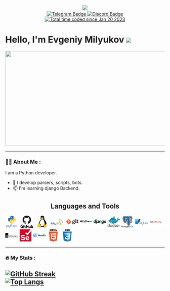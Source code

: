 <div id="header" align="center">
  <img src="https://media.giphy.com/media/xBTSwCTFkgfcdTjHMz/giphy.gif" width="100"/>
</div>
<div id="badges" align="center">
    <a href="https://t.me/mr_m9y">
      <img src="https://img.shields.io/badge/Telegram-2CA5E0?style=flat-squeare&logo=telegram&logoColor=white" alt="Telegram Badge"/>
    </a>
    <a href="https://discord.com/users/282834992437002241">
      <img src="https://img.shields.io/badge/contact-me-blue?logo=discord&logoColor=white" alt="Discord Badge"/><br />
    <a href="https://wakatime.com/@b21a8174-4e09-4b60-aacd-a898fb202597">
      <img src="https://wakatime.com/badge/user/b21a8174-4e09-4b60-aacd-a898fb202597.svg" alt="Total time coded since Jan 20 2023" />
    </a>
  </div>
  <h1>
    Hello, I'm Evgeniy Milyukov
    <img src="https://media.giphy.com/media/hvRJCLFzcasrR4ia7z/giphy.gif" width="30px"/>
  </h1>
  <div align="center">
    <img src="https://media.giphy.com/media/dWesBcTLavkZuG35MI/giphy.gif" width="600" height="300"/>
  </div>
  
  ---

### :man_technologist: About Me :
I am a Python developer.
- :seedling: I develop parsers, scripts, bots.
- :mailbox: I'm learning django Backend.
<div>
    <h2 align="center">Languages and Tools</h2>
    <img src="https://github.com/devicons/devicon/blob/master/icons/python/python-original-wordmark.svg" title="Python" alt="Python" width="40" height="40"/>&nbsp;
    <img src="https://github.com/devicons/devicon/blob/master/icons/github/github-original-wordmark.svg" title="GitHub" alt="GitHub" width="40" height="40"/>&nbsp;
    <img src="https://github.com/devicons/devicon/blob/master/icons/linux/linux-original.svg" title="Linux" alt="Linux" width="40" height="40"/>&nbsp;
    <img src="https://github.com/devicons/devicon/blob/master/icons/mysql/mysql-original-wordmark.svg" title="MySQL"  alt="MySQL" width="40" height="40"/>&nbsp;
    <img src="https://github.com/devicons/devicon/blob/master/icons/git/git-original-wordmark.svg" title="Git" **alt="Git" width="40" height="40"/>
    <img src="https://github.com/devicons/devicon/blob/master/icons/pycharm/pycharm-original-wordmark.svg" title="PyCharm" **alt="PyCharm" width="40" height="40"/>
    <img src="https://github.com/devicons/devicon/blob/master/icons/django/django-plain-wordmark.svg" title="Django" **alt="Django" width="40" height="40"/>
    <img src="https://github.com/devicons/devicon/blob/master/icons/docker/docker-original-wordmark.svg" title="Docker" **alt="Docker" width="40" height="40"/>
    <img src="https://github.com/devicons/devicon/blob/master/icons/postgresql/postgresql-original-wordmark.svg" title="PostgreSQL" **alt="PostgreSQL" width="40" height="40"/>
    <img src="https://github.com/devicons/devicon/blob/master/icons/sqlite/sqlite-original-wordmark.svg" title="Sqlite" **alt="Sqlite" width="40" height="40"/>
    <img src="https://github.com/devicons/devicon/blob/master/icons/sqlalchemy/sqlalchemy-original-wordmark.svg" title="Sqalchemy" **alt="Sqalchemy" width="40" height="40"/>
    <img src="https://github.com/devicons/devicon/blob/master/icons/ubuntu/ubuntu-plain-wordmark.svg" title="Ubunty" **alt="Ubunty" width="40" height="40"/>
    <img src="https://github.com/devicons/devicon/blob/master/icons/selenium/selenium-original.svg" title="Selenium" **alt="Selenium" width="40" height="40"/>
    <img src="https://github.com/devicons/devicon/blob/master/icons/numpy/numpy-original-wordmark.svg" title="Numpy" **alt="Numpy" width="40" height="40"/>
    <img src="https://github.com/devicons/devicon/blob/master/icons/html5/html5-original-wordmark.svg" title="HTML" **alt="HTML" width="40" height="40"/>
    <img src="https://github.com/devicons/devicon/blob/master/icons/css3/css3-original-wordmark.svg" title="CSS" **alt="CSS" width="40" height="40"/>
  </div>

  ---

### :fire: My Stats :
[![GitHub Streak](http://github-readme-streak-stats.herokuapp.com/?user=M1nz1k)](https://git.io/streak-stats) <br />
[![Top Langs](https://github-readme-stats.vercel.app/api/top-langs/?username=M1nz1k&layout=compact)](https://github.com/anuraghazra/github-readme-stats)
---
